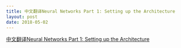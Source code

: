 ```yaml
---
title: 中文翻译Neural Networks Part 1: Setting up the Architecture
layout: post
date: 2018-05-02
---
```


[中文翻译Neural Networks Part 1: Setting up the Architecture](http://70b86a48.wiz03.com/share/s/1MK6F81-vQ1i2DFlsT0ux-iU1HULyn1wAAdx2anequ1uqhwL)
